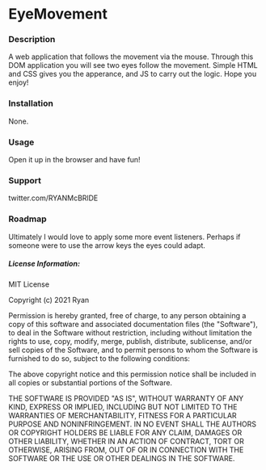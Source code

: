 # EyeMovement
### Description 
A web application that follows the movement via the mouse. Through this DOM application you will see two eyes follow the movement. Simple HTML and CSS gives you the apperance, and JS to carry out the logic. Hope you enjoy! 

### Installation
None.


### Usage
Open it up in the browser and have fun! 

### Support
twitter.com/RYANMcBRlDE

### Roadmap
Ultimately I would love to apply some more event listeners. Perhaps if someone were to use the arrow keys the eyes could adapt.  

##### License Information:
MIT License

Copyright (c) 2021 Ryan

Permission is hereby granted, free of charge, to any person obtaining a copy
of this software and associated documentation files (the "Software"), to deal
in the Software without restriction, including without limitation the rights
to use, copy, modify, merge, publish, distribute, sublicense, and/or sell
copies of the Software, and to permit persons to whom the Software is
furnished to do so, subject to the following conditions:

The above copyright notice and this permission notice shall be included in all
copies or substantial portions of the Software.

THE SOFTWARE IS PROVIDED "AS IS", WITHOUT WARRANTY OF ANY KIND, EXPRESS OR
IMPLIED, INCLUDING BUT NOT LIMITED TO THE WARRANTIES OF MERCHANTABILITY,
FITNESS FOR A PARTICULAR PURPOSE AND NONINFRINGEMENT. IN NO EVENT SHALL THE
AUTHORS OR COPYRIGHT HOLDERS BE LIABLE FOR ANY CLAIM, DAMAGES OR OTHER
LIABILITY, WHETHER IN AN ACTION OF CONTRACT, TORT OR OTHERWISE, ARISING FROM,
OUT OF OR IN CONNECTION WITH THE SOFTWARE OR THE USE OR OTHER DEALINGS IN THE
SOFTWARE.
